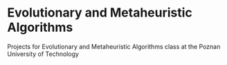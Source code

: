 # Evolutionary and Metaheuristic Algorithms
Projects for Evolutionary and Metaheuristic Algorithms class at the Poznan University of Technology
